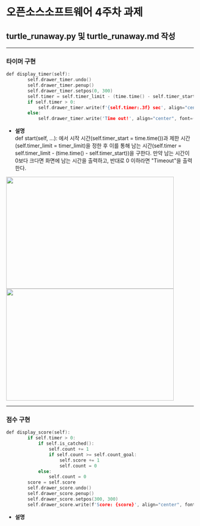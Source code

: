 # 오픈소스소프트웨어 4주차 과제

## turtle_runaway.py 및 turtle_runaway.md 작성

- - -
### 타이머 구현
```cpp
def display_timer(self):
        self.drawer_timer.undo()
        self.drawer_timer.penup()
        self.drawer_timer.setpos(0, 300)
        self.timer = self.timer_limit - (time.time() - self.timer_start)
        if self.timer > 0:
            self.drawer_timer.write(f'{self.timer:.3f} sec', align="center", font=("Consolas", 32, "bold"))
        else:
            self.drawer_timer.write('Time out!', align="center", font=("Consolas", 32, "bold"))
```
* **설명**  
def start(self, ...): 에서 시작 시간(self.timer_start = time.time())과 제한 시간(self.timer_limit = timer_limit)을 정한 후 이를 통해 남는 시간(self.timer = self.timer_limit - (time.time() - self.timer_start))을 구한다. 만약 남는 시간이 0보다 크다면 화면에 남는 시간을 출력하고, 반대로 0 이하라면 "Timeout"을 출력한다. 
<!--
![image](https://user-images.githubusercontent.com/113341200/193529380-c99e8eab-c22e-4799-bb76-9fa965f38f11.png)
![image](https://user-images.githubusercontent.com/113341200/193529446-421b1a17-10e2-48ff-a856-5957767cbdb7.png)
-->
<img src="https://user-images.githubusercontent.com/113341200/193529380-c99e8eab-c22e-4799-bb76-9fa965f38f11.png" width="450" height="300"/>
<img src="https://user-images.githubusercontent.com/113341200/193529446-421b1a17-10e2-48ff-a856-5957767cbdb7.png" width="450" height="300"/>

- - -
### 점수 구현
```cpp
def display_score(self):
        if self.timer > 0:
            if self.is_catched():
                self.count += 1
                if self.count >= self.count_goal:
                    self.score += 1
                    self.count = 0
            else:
                self.count = 0
        score = self.score
        self.drawer_score.undo()
        self.drawer_score.penup()
        self.drawer_score.setpos(300, 300)
        self.drawer_score.write(f'Score: {score}', align="center", font=("Consolas", 22, "bold"))
```
* **설명**  
